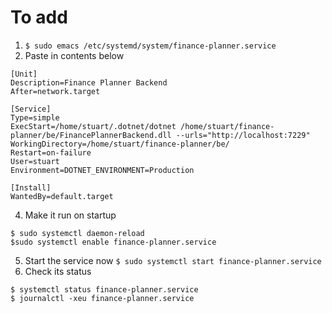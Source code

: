 # To add

1. `$ sudo emacs /etc/systemd/system/finance-planner.service`
2. Paste in contents below
```
[Unit]                                                                                                                                                                                 
Description=Finance Planner Backend
After=network.target

[Service]
Type=simple
ExecStart=/home/stuart/.dotnet/dotnet /home/stuart/finance-planner/be/FinancePlannerBackend.dll --urls="http://localhost:7229"
WorkingDirectory=/home/stuart/finance-planner/be/
Restart=on-failure
User=stuart
Environment=DOTNET_ENVIRONMENT=Production

[Install]
WantedBy=default.target
```
4. Make it run on startup

```
$ sudo systemctl daemon-reload
$sudo systemctl enable finance-planner.service
```
5. Start the service now
`$ sudo systemctl start finance-planner.service`
6. Check its status

```
$ systemctl status finance-planner.service
$ journalctl -xeu finance-planner.service
```

